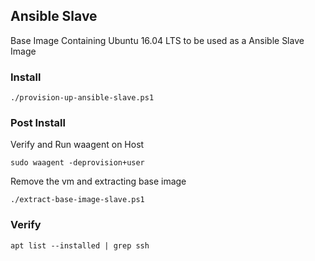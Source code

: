 ## Ansible Slave

Base Image Containing Ubuntu 16.04 LTS to be used as a Ansible Slave Image

### Install 

````
./provision-up-ansible-slave.ps1
````

### Post Install

Verify and Run waagent on Host 

````
sudo waagent -deprovision+user
````

Remove the vm and extracting base image
````
./extract-base-image-slave.ps1
````
### Verify
````
apt list --installed | grep ssh
````
